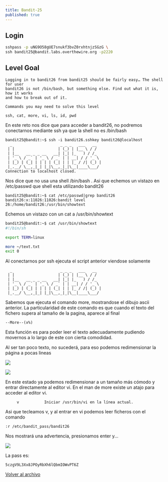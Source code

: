 ```yaml
---
title: Bandit-25
published: true
---
```


## [](#header-1)Login

```bash
sshpass -p uNG9O58gUE7snukf3bvZ0rxhtnjzSGzG \
ssh bandit25@bandit.labs.overthewire.org -p2220
```

## [](#header-1)Level Goal

```
Logging in to bandit26 from bandit25 should be fairly easy… The shell for user
bandit26 is not /bin/bash, but something else. Find out what it is, how it works
and how to break out of it.

Commands you may need to solve this level

ssh, cat, more, vi, ls, id, pwd
```

En este reto nos dice que para acceder a bandit26, no podremos conectarnos mediante ssh ya que la shell no es /bin/bash

```
bandit25@bandit:~$ ssh -i bandit26.sshkey bandit26@localhost
  _                     _ _ _   ___   __  
 | |                   | (_) | |__ \ / /  
 | |__   __ _ _ __   __| |_| |_   ) / /_  
 | '_ \ / _` | '_ \ / _` | | __| / / '_ \ 
 | |_) | (_| | | | | (_| | | |_ / /| (_) |
 |_.__/ \__,_|_| |_|\__,_|_|\__|____\___/ 
Connection to localhost closed.
```

Nos dice que no usa una shell /bin/bash . Asi que echemos un vistazo en /etc/passwd que shell esta utilizando bandit26

```
bandit25@bandit:~$ cat /etc/passwd|grep bandit26
bandit26:x:11026:11026:bandit level 26:/home/bandit26:/usr/bin/showtext
```

Echemos un vistazo con un cat a /usr/bin/showtext

```bash
bandit25@bandit:~$ cat /usr/bin/showtext
#!/bin/sh

export TERM=linux

more ~/text.txt
exit 0
```

Al conectarnos por ssh ejecuta el script anterior viendose solamente

```
  _                     _ _ _   ___   __
 | |                   | (_) | |__ \ / /
 | |__   __ _ _ __   __| |_| |_   ) / /_
 | '_ \ / _` | '_ \ / _` | | __| / / '_ \
 | |_) | (_| | | | | (_| | | |_ / /| (_) |
 |_.__/ \__,_|_| |_|\__,_|_|\__|____\___/

```

Sabemos que ejecuta el comando more, mostrandose el dibujo ascii anterior. La particularidad
de este comando es que cuando el texto del fichero supera al tamaño de la pagina, aparece al final 

```
--More--(x%)
```

Esta función es para poder leer el texto adecuadamente pudiendo movernos a lo largo de este con
cierta comodidad. 

Al ser tan poco texto, no sucederá, para eso podemos redimensionar la página a pocas lineas

![](https://madmb.github.io/imgs/bandit25-cap01.png)

![](https://madmb.github.io/imgs/bandit25-cap02.png)


En este estado ya podemos redimensionar a un tamaño más cómodo y entrar directamente al editor vi.
En el man de more existe un atajo para acceder al editor vi. 

```
     v           Iniciar /usr/bin/vi en la línea actual.
```

Asi que tecleamos v, y al entrar en vi podemos leer ficheros con el comando

```
:r /etc/bandit_pass/bandit26
```

Nos mostrará una advertencia, presionamos enter y...

![](https://madmb.github.io/imgs/bandit25-cap03.png)


La pass es:

```
5czgV9L3Xx8JPOyRbXh6lQbmIOWvPT6Z
```


[Volver al archivo](archive)
